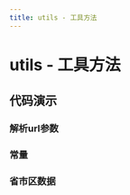 ```yaml
---
title: utils - 工具方法
---
```


# utils - 工具方法

## 代码演示

### 解析url参数

<code src="../demos/urlSearchParams.tsx"  background="var(--main-bg-color)" oldtitle="常量"></code>


### 常量

<code src="../demos/constant.tsx"  background="var(--main-bg-color)" oldtitle="常量"></code>


### 省市区数据

<code src="../demos/area.tsx"  background="var(--main-bg-color)" oldtitle="常量"></code>
